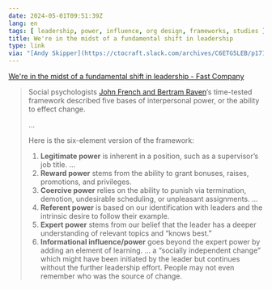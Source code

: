 ```yaml
---
date: 2024-05-01T09:51:39Z
lang: en
tags: [ leadership, power, influence, org design, frameworks, studies ]
title: We're in the midst of a fundamental shift in leadership
type: link
via: "[Andy Skipper](https://ctocraft.slack.com/archives/C6ETG5LEB/p1714555244315499)"
---
```


[We're in the midst of a fundamental shift in leadership - Fast Company](https://www.fastcompany.com/90764849/were-in-the-midst-of-a-fundamental-shift-in-leadership)

> Social psychologists [John French and Bertram Raven](https://web.mit.edu/curhan/www/docs/Articles/15341_Readings/Power/French_&_Raven_Studies_Social_Power_ch9_pp150-167.pdf)‘s time-tested framework described five bases of interpersonal power, or the ability to effect change.
>
> …
>
> Here is the six-element version of the framework:
>
> 1. **Legitimate power** is inherent in a position, such as a supervisor’s job title. …
> 2. **Reward power** stems from the ability to grant bonuses, raises, promotions, and privileges.
> 3. **Coercive power** relies on the ability to punish via termination, demotion, undesirable scheduling, or unpleasant assignments. …
> 4. **Referent power** is based on our identification with leaders and the intrinsic desire to follow their example.
> 5. **Expert power** stems from our belief that the leader has a deeper understanding of relevant topics and “knows best.”
> 6. **Informational influence/power** goes beyond the expert power by adding an element of learning. … a “socially independent change” which might have been initiated by the leader but continues without the further leadership effort. People may not even remember who was the source of change.
